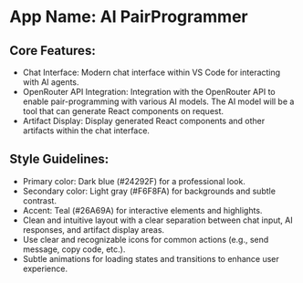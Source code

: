 # **App Name**: AI PairProgrammer

## Core Features:

- Chat Interface: Modern chat interface within VS Code for interacting with AI agents.
- OpenRouter API Integration: Integration with the OpenRouter API to enable pair-programming with various AI models. The AI model will be a tool that can generate React components on request.
- Artifact Display: Display generated React components and other artifacts within the chat interface.

## Style Guidelines:

- Primary color: Dark blue (#24292F) for a professional look.
- Secondary color: Light gray (#F6F8FA) for backgrounds and subtle contrast.
- Accent: Teal (#26A69A) for interactive elements and highlights.
- Clean and intuitive layout with a clear separation between chat input, AI responses, and artifact display areas.
- Use clear and recognizable icons for common actions (e.g., send message, copy code, etc.).
- Subtle animations for loading states and transitions to enhance user experience.